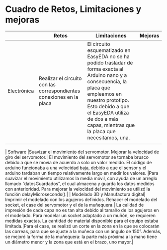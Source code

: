 # Cuadro de Retos, Limitaciones y mejoras 
|  | Retos | Limitaciones | Mejoras |
| ---- | ---- | ---- | ---- |
| Electrónica | Realizar el circuito con las correspondientes conexiones en la placa | El circuito esquematizado en EasyEDA no se ha podido trasladar de forma exacta al Arduino nano y a consecuencia, la placa que empleamos en nuestro prototipo. Esto debido a que el EasyEDA utiliza de dos a más capas, mientras que la placa que necesitamos, una.
 |   |
 
| Software |Suavizar el movimiento del servomotor. Mejorar la velocidad de giro del servomotor.| El movimiento del servomotor se tornaba brusco debido a que se movía de acuerdo a solo un valor medido. El código de arduino funcionaba a una velocidad baja, debido a que el sensor y el arduino tardaban un tiempo relativamente largo en medir los valores. |Para suavizar el movimiento utilizamos la  media móvil, con ayuda de un arreglo llamado “datosGuardados”, el cual almacena y guarda los datos medidos con anterioridad. Para mejorar la velocidad del movimiento se utilizó la función delayMicroseconds().|
| Modelado 3D y Manufactura digital| Imprimir el modelado con los agujeros definidos. Rehacer el modelado del socket, el case del servomotor y el de la muñequera.| La calidad de impresión de cada capa no es tan alta debido al tamaño de los agujeros en el modelado. Para modelar un socket adaptado a un muñón, se requieren medidas exactas. La cantidad de material disponible para el equipo estaba limitada.|Para el case, se realizó un corte en la zona en la que se colocarán las correas, para que se ajuste a la muñeca con un ángulo de 150°. Además, se mejoró la forma de la muñequera: la parte más próxima a la mano tiene un diámetro menor y la zona que está en el brazo, uno mayor.|
